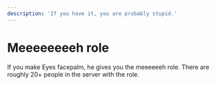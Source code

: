 ```yaml
---
description: 'If you have it, you are probably stupid.'
---
```


# Meeeeeeeeh role

If you make Eyes facepalm, he gives you the meeeeeeh role. There are roughly 20+ people in the server with the role. 

